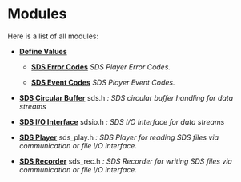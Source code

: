 
# Modules


Here is a list of all modules:


* [**Define Values**](group__Define.md) 
    

    * [**SDS Error Codes**](group__SDS__Errors.md) _SDS Player Error Codes._ 
        





    * [**SDS Event Codes**](group__SDS__Event__Codes.md) _SDS Player Event Codes._ 
        






* [**SDS Circular Buffer**](group__SDS__Circular__Buffer.md) sds.h _: SDS circular buffer handling for data streams_
    











* [**SDS I/O Interface**](group__SDS__IO__Interface.md) sdsio.h _: SDS I/O Interface for data streams_
    












* [**SDS Player**](group__SDS__Player.md) sds\_play.h _: SDS Player for reading SDS files via communication or file I/O interface._
    










* [**SDS Recorder**](group__SDS__Recorder.md) sds\_rec.h _: SDS Recorder for writing SDS files via communication or file I/O interface._
    










